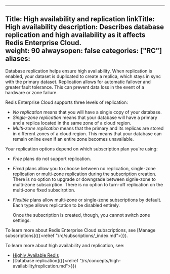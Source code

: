
---
Title: High availability and replication
linkTitle: High availability
description: Describes database replication and high availability as it affects Redis Enterprise Cloud.   
weight: 90
alwaysopen: false
categories: ["RC"]
aliases: 
---

Database replication helps ensure high availability. When replication is enabled, your dataset is duplicated to create a replica, which stays in sync with the primary dataset. Replication allows for automatic failover and greater fault tolerance. This can prevent data loss in the event of a hardware or zone failure. 

Redis Enterprise Cloud supports three levels of replication:

- _No replication_ means that you will have a single copy of your database.
- _Single-zone replication_ means that your database will have a primary and a replica located in the same zone of a cloud region. 
- _Multi-zone replication_ means that the primary and its replicas are stored in different zones of a cloud region. This means that your database can remain online even if an entire zone becomes unavailable.

Your replication options depend on which subscription plan you're using:

- _Free_ plans do not support replication.
- _Fixed_ plans allow you to choose between no replication, single-zone replication or multi-zone replication during the subscription creation. There is no option to upgrade or downgrade between signle-zone to multi-zone subscirption. There is no option to turn-off replication on the multi-zone fixed subscirption.
- _Flexible_ plans allow multi-zone or single-zone subscriptions by default.  Each type allows replication to be disabled entirely.  

   Once the subscription is created, though, you cannot switch zone settings. 

To learn more about Redis Enterprise Cloud subscriptions, see [Manage subscriptions]({{<relref "/rc/subscriptions/_index.md">}}).

To learn more about high availability and replication, see:
- [Highly Available Redis](https://redislabs.com/redis-enterprise/technology/highly-available-redis/)
- [Database replication]({{<relref "/rs/concepts/high-availability/replication.md">}})
